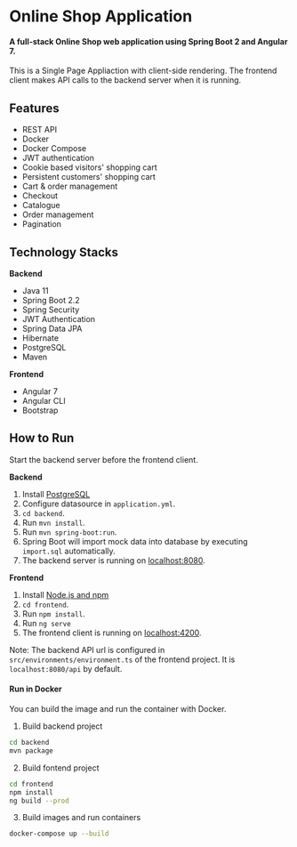 # Online Shop Application

#### A full-stack Online Shop web application using Spring Boot 2 and Angular 7. 
This is a Single Page Appliaction with client-side rendering. 
The frontend client makes API calls to the backend server when it is running.




## Features
- REST API
- Docker
- Docker Compose
- JWT authentication
- Cookie based visitors' shopping cart
- Persistent customers' shopping cart
- Cart & order management
- Checkout
- Catalogue
- Order management
- Pagination
## Technology Stacks
**Backend**
  - Java 11
  - Spring Boot 2.2
  - Spring Security
  - JWT Authentication
  - Spring Data JPA
  - Hibernate
  - PostgreSQL
  - Maven

**Frontend**
  - Angular 7
  - Angular CLI
  - Bootstrap


## How to  Run

Start the backend server before the frontend client.  

**Backend**

  1. Install [PostgreSQL](https://www.postgresql.org/download/) 
  2. Configure datasource in `application.yml`.
  3. `cd backend`.
  4. Run `mvn install`.
  5. Run `mvn spring-boot:run`.
  6. Spring Boot will import mock data into database by executing `import.sql` automatically.
  7. The backend server is running on [localhost:8080]().

**Frontend**
  1. Install [Node.js and npm](https://www.npmjs.com/get-npm)
  2. `cd frontend`.
  3. Run `npm install`.
  4. Run `ng serve`
  5. The frontend client is running on [localhost:4200]().
  
Note: The backend API url is configured in `src/environments/environment.ts` of the frontend project. It is `localhost:8080/api` by default.
  
#### Run in Docker
You can build the image and run the container with Docker. 
1. Build backend project
```bash
cd backend
mvn package
```
2. Build fontend project
```bash
cd frontend
npm install
ng build --prod
```
3. Build images and run containers
```bash
docker-compose up --build
```

